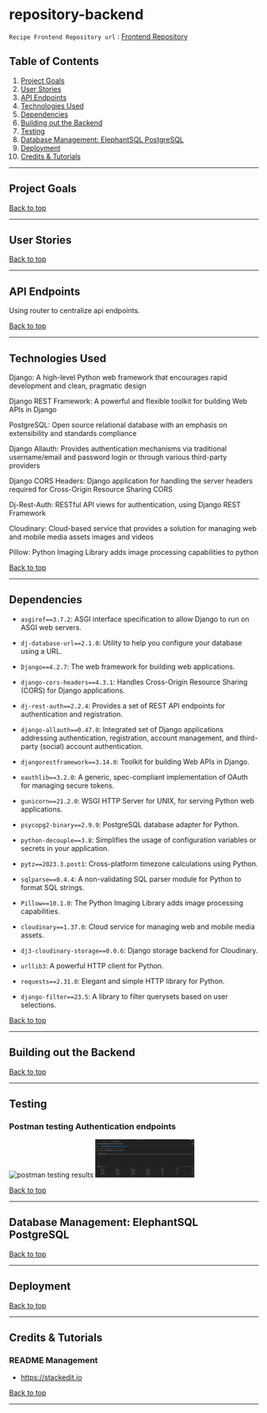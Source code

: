 # repository-backend

`Recipe Frontend Repository url` : [Frontend Repository]()

## Table of Contents
1. [Project Goals](#project-goals)
2. [User Stories](#user-stories)
3. [API Endpoints](#api-endpoints)
4. [Technologies Used](#technologies-used)
5. [Dependencies](#dependencies)
6. [Building out the Backend](#building-out-the-backend)
7. [Testing](#testing)
8. [Database Management: ElephantSQL PostgreSQL](#database-management-elephantsql-postgresql)
9. [Deployment](#deployment)
10. [Credits & Tutorials](#credits-&-tutorials)

----------

## Project Goals


[Back to top](#table-of-contents)

----------

## User Stories


[Back to top](#table-of-contents)

----------

## API Endpoints

Using router to centralize api endpoints. 



[Back to top](#table-of-contents)

----------

## Technologies Used

Django: 
A high-level Python web framework that encourages rapid development and clean, pragmatic design

Django REST Framework: 
A powerful and flexible toolkit for building Web APIs in Django

PostgreSQL: 
Open source relational database with an emphasis on extensibility and standards compliance

Django Allauth: 
Provides authentication mechanisms via traditional username/email and password login or through various third-party providers

Django CORS Headers: 
Django application for handling the server headers required for Cross-Origin Resource Sharing CORS

Dj-Rest-Auth: 
RESTful API views for authentication, using Django REST Framework

Cloudinary: 
Cloud-based service that provides a solution for managing web and mobile media assets images and videos

Pillow: 
Python Imaging Library adds image processing capabilities to python 



[Back to top](#table-of-contents)

----------

## Dependencies

- `asgiref==3.7.2`: ASGI interface specification to allow Django to run on ASGI web servers.

- `dj-database-url==2.1.0`: Utility to help you configure your database using a URL.

- `Django==4.2.7`: The web framework for building web applications.

- `django-cors-headers==4.3.1`: Handles Cross-Origin Resource Sharing (CORS) for Django applications.

- `dj-rest-auth==2.2.4`: Provides a set of REST API endpoints for authentication and registration.

- `django-allauth==0.47.0`: Integrated set of Django applications addressing authentication, registration, account management, and third-party (social) account authentication.

- `djangorestframework==3.14.0`: Toolkit for building Web APIs in Django.

- `oauthlib==3.2.0`: A generic, spec-compliant implementation of OAuth for managing secure tokens.

- `gunicorn==21.2.0`: WSGI HTTP Server for UNIX, for serving Python web applications.

- `psycopg2-binary==2.9.9`: PostgreSQL database adapter for Python.

- `python-decouple==3.8`: Simplifies the usage of configuration variables or secrets in your application.

- `pytz==2023.3.post1`: Cross-platform timezone calculations using Python.

- `sqlparse==0.4.4`: A non-validating SQL parser module for Python to format SQL strings.

- `Pillow==10.1.0`: The Python Imaging Library adds image processing capabilities.

- `cloudinary==1.37.0`: Cloud service for managing web and mobile media assets.

- `dj3-cloudinary-storage==0.0.6`: Django storage backend for Cloudinary.

- `urllib3`: A powerful HTTP client for Python.

- `requests==2.31.0`: Elegant and simple HTTP library for Python.

- `django-filter==23.5`: A library to filter querysets based on user selections.




[Back to top](#table-of-contents)




----------

## Building out the Backend


[Back to top](#table-of-contents)

----------

## Testing

### Postman testing Authentication endpoints 

<p>
 <img src="/testing/images/postman-signup.png" alt="postman testing results" width="200"/>
 <img src="/testing/images/postman-login.png" alt="postman testing results" width="200"/> 
 </p>




[Back to top](#table-of-contents)

----------

## Database Management: ElephantSQL PostgreSQL


[Back to top](#table-of-contents)

----------

## Deployment


[Back to top](#table-of-contents)

----------

## Credits & Tutorials


### README Management
- https://stackedit.io


[Back to top](#table-of-contents)

----------
